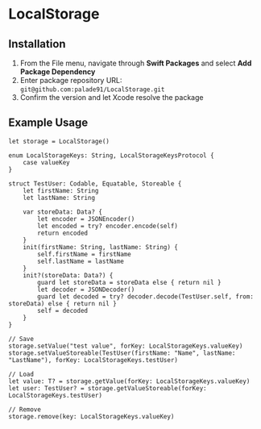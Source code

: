 # LocalStorage

## Installation

1. From the File menu, navigate through **Swift Packages** and select **Add Package Dependency**
2. Enter package repository URL: `git@github.com:palade91/LocalStorage.git`
3. Confirm the version and let Xcode resolve the package

## Example Usage

    let storage = LocalStorage()
    
    enum LocalStorageKeys: String, LocalStorageKeysProtocol {
        case valueKey
    }
    
    struct TestUser: Codable, Equatable, Storeable {
        let firstName: String
        let lastName: String
        
        var storeData: Data? {
            let encoder = JSONEncoder()
            let encoded = try? encoder.encode(self)
            return encoded
        }
        init(firstName: String, lastName: String) {
            self.firstName = firstName
            self.lastName = lastName
        }
        init?(storeData: Data?) {
            guard let storeData = storeData else { return nil }
            let decoder = JSONDecoder()
            guard let decoded = try? decoder.decode(TestUser.self, from: storeData) else { return nil }
            self = decoded
        }
    }
    
    // Save
    storage.setValue("test value", forKey: LocalStorageKeys.valueKey)
    storage.setValueStoreable(TestUser(firstName: "Name", lastName: "LastName"), forKey: LocalStorageKeys.testUser)
        
    // Load
    let value: T? = storage.getValue(forKey: LocalStorageKeys.valueKey)
    let user: TestUser? = storage.getValueStoreable(forKey: LocalStorageKeys.testUser)
    
    // Remove
    storage.remove(key: LocalStorageKeys.valueKey)
